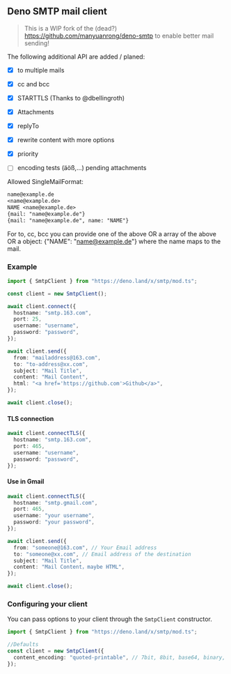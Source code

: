 ## Deno SMTP mail client

> This is a WIP fork of the (dead?) https://github.com/manyuanrong/deno-smtp to enable better mail sending!

The following additional API are added / planed:

- [x] to multiple mails
- [x] cc and bcc
- [x] STARTTLS (Thanks to @dbellingroth)
- [x] Attachments
- [x] replyTo
- [x] rewrite content with more options
- [x] priority
- [ ] encoding tests (äöß,...) pending attachments


Allowed SingleMailFormat:
```txt
name@example.de
<name@example.de>
NAME <name@example.de>
{mail: "name@example.de"}
{mail: "name@example.de", name: "NAME"}
```

For to, cc, bcc you can provide one of the above OR a array of the above OR a object: {"NAME": "name@example.de"} where the name maps to the mail.




<!-- [![Build Status](https://github.com/manyuanrong/deno-smtp/workflows/ci/badge.svg?branch=master)](https://github.com/manyuanrong/deno-smtp/actions)
![GitHub](https://img.shields.io/github/license/manyuanrong/deno-smtp.svg)
![GitHub release](https://img.shields.io/github/release/manyuanrong/deno-smtp.svg)
![(Deno)](https://img.shields.io/badge/deno-1.0.0-green.svg) -->

### Example

```ts
import { SmtpClient } from "https://deno.land/x/smtp/mod.ts";

const client = new SmtpClient();

await client.connect({
  hostname: "smtp.163.com",
  port: 25,
  username: "username",
  password: "password",
});

await client.send({
  from: "mailaddress@163.com",
  to: "to-address@xx.com",
  subject: "Mail Title",
  content: "Mail Content",
  html: "<a href='https://github.com'>Github</a>",
});

await client.close();
```

#### TLS connection

```ts
await client.connectTLS({
  hostname: "smtp.163.com",
  port: 465,
  username: "username",
  password: "password",
});
```

#### Use in Gmail

```ts
await client.connectTLS({
  hostname: "smtp.gmail.com",
  port: 465,
  username: "your username",
  password: "your password",
});

await client.send({
  from: "someone@163.com", // Your Email address
  to: "someone@xx.com", // Email address of the destination
  subject: "Mail Title",
  content: "Mail Content，maybe HTML",
});

await client.close();
```

### Configuring your client

You can pass options to your client through the `SmtpClient` constructor.

```ts
import { SmtpClient } from "https://deno.land/x/smtp/mod.ts";

//Defaults
const client = new SmtpClient({
  content_encoding: "quoted-printable", // 7bit, 8bit, base64, binary, quoted-printable
});
```
